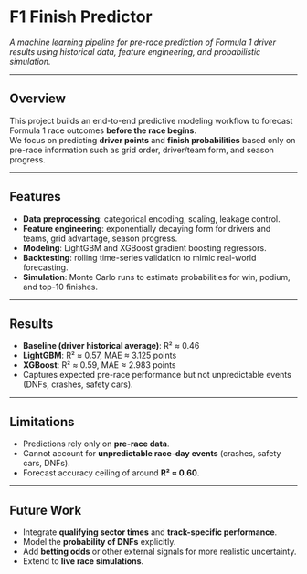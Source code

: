 # F1 Finish Predictor  

*A machine learning pipeline for pre-race prediction of Formula 1 driver results using historical data, feature engineering, and probabilistic simulation.*  

---

## Overview  
This project builds an end-to-end predictive modeling workflow to forecast Formula 1 race outcomes **before the race begins**.  
We focus on predicting **driver points** and **finish probabilities** based only on pre-race information such as grid order, driver/team form, and season progress.  

---

## Features  
- **Data preprocessing**: categorical encoding, scaling, leakage control.  
- **Feature engineering**: exponentially decaying form for drivers and teams, grid advantage, season progress.  
- **Modeling**: LightGBM and XGBoost gradient boosting regressors.  
- **Backtesting**: rolling time-series validation to mimic real-world forecasting.  
- **Simulation**: Monte Carlo runs to estimate probabilities for win, podium, and top-10 finishes.  

---

## Results  
- **Baseline (driver historical average)**: R² ≈ 0.46  
- **LightGBM**: R² ≈ 0.57, MAE ≈ 3.125 points  
- **XGBoost**: R² ≈ 0.59, MAE ≈ 2.983 points  
- Captures expected pre-race performance but not unpredictable events (DNFs, crashes, safety cars).  

---

## Limitations  
- Predictions rely only on **pre-race data**.  
- Cannot account for **unpredictable race-day events** (crashes, safety cars, DNFs).  
- Forecast accuracy ceiling of around **R² ≈ 0.60**.  

---

## Future Work  
- Integrate **qualifying sector times** and **track-specific performance**.  
- Model the **probability of DNFs** explicitly.  
- Add **betting odds** or other external signals for more realistic uncertainty.  
- Extend to **live race simulations**.  
